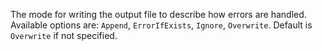 The mode for writing the output file to describe how errors are handled. Available options are: `Append`, `ErrorIfExists`, `Ignore`, `Overwrite`. Default is `Overwrite` if not specified.